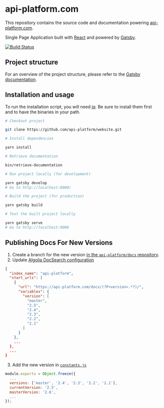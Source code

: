 # api-platform.com

This repository contains the source code and documentation powering [api-platform.com](https://api-platform.com/).

Single Page Application built with [React](https://facebook.github.io/react/) and powered by [Gatsby](https://www.gatsbyjs.org/).

[![Build Status](https://travis-ci.org/api-platform/website.svg?branch=master)](https://travis-ci.org/api-platform/website)

## Project structure

For an overview of the project structure, please refer to the [Gatsby documentation](https://www.gatsbyjs.org/docs/building-with-components/).

## Installation and usage

To run the installation script, you will need [jq](https://stedolan.github.io/jq/).
Be sure to install them first and to have the binaries in your path.

```sh
# Checkout project

git clone https://github.com/api-platform/website.git

# Install dependencies

yarn install

# Retrieve documentation

bin/retrieve-documentation

# Run project locally (for development)

yarn gatsby develop
# Go to http://localhost:8000/

# Build the project (for production)

yarn gatsby build

# Test the built project locally

yarn gatsby serve
# Go to http://localhost:9000
```

## Publishing Docs For New Versions

1. Create a branch for the new version [in the `api-platform/docs` repository](https://github.com/api-platform/docs).
2. Update [Algolia DocSearch configuration](https://github.com/algolia/docsearch-configs/blob/master/configs/api-platform.json)
```json
{
  "index_name": "api-platform",
  "start_urls": [
    {
      "url": "https://api-platform.com/docs/(?P<version>.*?)/",
      "variables": {
        "version": [
          "master",
          "2.5",
          "2.4",
          "2.3",
          "2.2",
          "2.1"
        ]
      }
    },
    ...
  },
  ...
}
```
3. Add the new version in [`constants.js`](https://github.com/api-platform/website/blob/master/constants.js)
```javascript
module.exports = Object.freeze({
  ...
  versions: ['master', '2.4', '2.3', '2.2', '2.1'],
  currentVersion: '2.5',
  masterVersion: '2.6',
  ...
});
```
